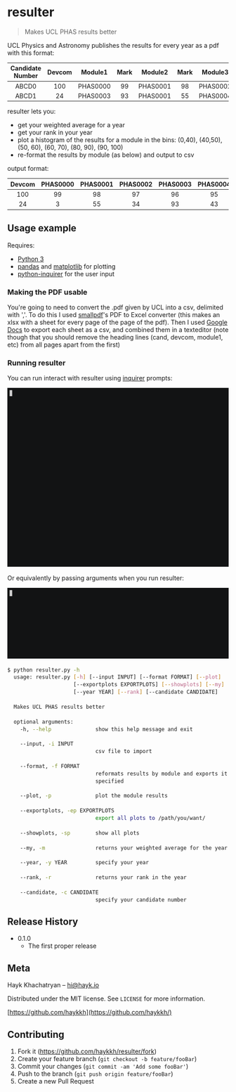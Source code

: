 #  resulter
> Makes UCL PHAS results better

UCL Physics and Astronomy publishes the results for every year as a pdf with this format: 

**Candidate Number**|**Devcom**|**Module1**|**Mark**|**Module2**|**Mark**|**Module3**|**Mark**|**Module4**|**Mark**|**Module5**|**Mark**|**Module6**|**Mark**|**Module7**|**Mark**|**Module8**|**Mark**|**Provisional outcome**| 
:-----:|:-----:|:-----:|:-----:|:-----:|:-----:|:-----:|:-----:|:-----:|:-----:|:-----:|:-----:|:-----:|:-----:|:-----:|:-----:|:-----:|:-----:|:-----:
ABCD0|100|PHAS0000|99|PHAS0001|98|PHAS0002|97|PHAS0003|96|PHAS0004|95|PHAS0005|94|PHAS0006|93|PHAS0007|92|P| 
ABCD1|24|PHAS0003|93|PHAS0001|55|PHAS0004|43|PHAS0007|40|PHAS0002|34|PHAS0006|25|PHAS0005|15|PHAS0000|3|>>| 

resulter lets you:
  * get your weighted average for a year
  * get your rank in your year
  * plot a histogram of the results for a module in the bins: (0,40), (40,50), (50, 60), (60, 70), (80, 90), (90, 100)
  * re-format the results by module (as below) and output to csv

output format:

**Devcom**|**PHAS0000**|**PHAS0001**|**PHAS0002**|**PHAS0003**|**PHAS0004**|**PHAS0005**|**PHAS0006**|**PHAS0007**|**Averages**
:-----:|:-----:|:-----:|:-----:|:-----:|:-----:|:-----:|:-----:|:-----:|:-----:
100|99|98|97|96|95|94|93|92|95.5
24|3|55|34|93|43|15|25|40|39 


## Usage example

Requires:
  * [Python 3](https://www.python.org/downloads/)
  * [pandas](https://pandas.pydata.org/) and [matplotlib](https://matplotlib.org/) for plotting
  * [python-inquirer](https://github.com/magmax/python-inquirer) for the user input

### Making the PDF usable

You're going to need to convert the .pdf given by UCL into a csv, delimited with ','. To do this I used [smallpdf](https://smallpdf.com/pdf-to-excel)'s PDF to Excel converter (this makes an xlsx with a sheet for every page of the page of the pdf). Then I used [Google Docs](https://docs.google.com) to export each sheet as a csv, and combined them in a texteditor (note though that you should remove the heading lines (cand, devcom, module1, etc) from all pages apart from the first)


### Running resulter

You can run interact with resulter using [inquirer](https://github.com/magmax/python-inquirer) prompts:

![ask demo](demoAsk.gif)

Or equivalently by passing arguments when you run resulter:

![args demo](demoArgs.gif)

```sh
$ python resulter.py -h 
  usage: resulter.py [-h] [--input INPUT] [--format FORMAT] [--plot]
                     [--exportplots EXPORTPLOTS] [--showplots] [--my]
                     [--year YEAR] [--rank] [--candidate CANDIDATE]
  
  Makes UCL PHAS results better
  
  optional arguments:
    -h, --help              show this help message and exit

    --input, -i INPUT
                            csv file to import

    --format, -f FORMAT
                            reformats results by module and exports it to file
                            specified

    --plot, -p              plot the module results

    --exportplots, -ep EXPORTPLOTS
                            export all plots to /path/you/want/

    --showplots, -sp        show all plots

    --my, -m                returns your weighted average for the year

    --year, -y YEAR         specify your year

    --rank, -r              returns your rank in the year

    --candidate, -c CANDIDATE
                            specify your candidate number
```


## Release History

* 0.1.0
    * The first proper release


## Meta

Hayk Khachatryan – hi@hayk.io

Distributed under the MIT license. See ``LICENSE`` for more information.

[https://github.com/haykkh](https://github.com/haykkh/)

## Contributing

1. Fork it (<https://github.com/haykkh/resulter/fork>)
2. Create your feature branch (`git checkout -b feature/fooBar`)
3. Commit your changes (`git commit -am 'Add some fooBar'`)
4. Push to the branch (`git push origin feature/fooBar`)
5. Create a new Pull Request
